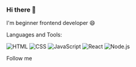 ### Hi there 👋

I'm beginner frontend developer 😄

Languages and Tools:

![HTML](https://img.shields.io/badge/-<HTML>-<pink>)
![CSS](https://img.shields.io/badge/-<CSS>-<green>)
![JavaScript](https://img.shields.io/badge/-<JS>-<red>)
![React](https://img.shields.io/badge/-<React>-<blue>)
![Node.js](https://img.shields.io/badge/-<Node.js>-<tomato>)

Follow me

<!--
**Dreem13/Dreem13** is a ✨ _special_ ✨ repository because its `README.md` (this file) appears on your GitHub profile.

Here are some ideas to get you started:

- 🔭 I’m currently working on ...
- 🌱 I’m currently learning ...
- 👯 I’m looking to collaborate on ...
- 🤔 I’m looking for help with ...
- 💬 Ask me about ...
- 📫 How to reach me: ...
- 😄 Pronouns: ...
- ⚡ Fun fact: ...
-->
